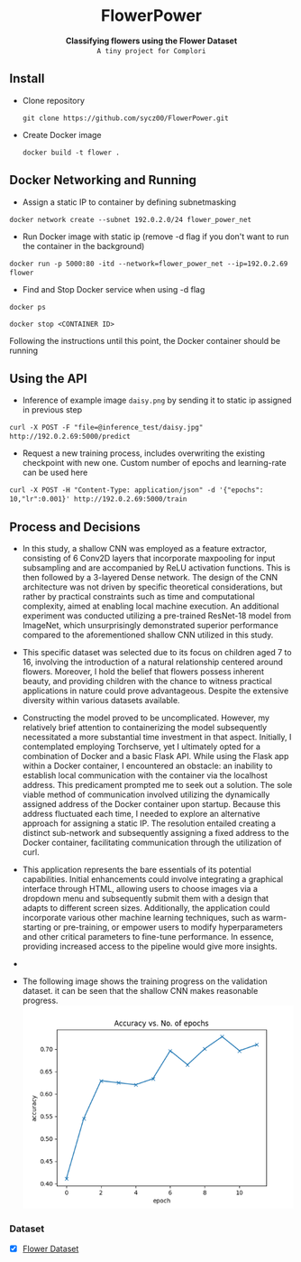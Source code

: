 <h1 align="center">FlowerPower</h1>

<div align="center">
  <strong>Classifying flowers using the Flower Dataset</strong>
</div>
<div align="center">
  <code>A tiny project for Complori</code> 
</div>

## Install
* Clone repository
  ```
  git clone https://github.com/sycz00/FlowerPower.git
  ```
* Create Docker image
  ```
  docker build -t flower .
  ```
## Docker Networking and Running
* Assign a static IP to container by defining subnetmasking
```
docker network create --subnet 192.0.2.0/24 flower_power_net
```
* Run Docker image with static ip (remove -d flag if you don't want to run the container in the background)
```
docker run -p 5000:80 -itd --network=flower_power_net --ip=192.0.2.69 flower
```
* Find and Stop Docker service when using -d flag
```
docker ps
```
```
docker stop <CONTAINER ID>
```
Following the instructions until this point, the Docker container should be running

## Using the API
* Inference of example image <code>daisy.png</code> by sending it to static ip assigned in previous step
```
curl -X POST -F "file=@inference_test/daisy.jpg" http://192.0.2.69:5000/predict
```
* Request a new training process, includes overwriting the existing checkpoint with new one. Custom number of epochs and learning-rate can be used here
```
curl -X POST -H "Content-Type: application/json" -d '{"epochs": 10,"lr":0.001}' http://192.0.2.69:5000/train
```



## Process and Decisions
* In this study, a shallow CNN was employed as a feature extractor, consisting of 6 Conv2D layers that incorporate maxpooling for input subsampling and are accompanied by ReLU activation functions. This is then followed by a 3-layered Dense network. The design of the CNN architecture was not driven by specific theoretical considerations, but rather by practical constraints such as time and computational complexity, aimed at enabling local machine execution. An additional experiment was conducted utilizing a pre-trained ResNet-18 model from ImageNet, which unsurprisingly demonstrated superior performance compared to the aforementioned shallow CNN utilized in this study.

* This specific dataset was selected due to its focus on children aged 7 to 16, involving the introduction of a natural relationship centered around flowers. Moreover, I hold the belief that flowers possess inherent beauty, and providing children with the chance to witness practical applications in nature could prove advantageous. Despite the extensive diversity within various datasets available.
  
* Constructing the model proved to be uncomplicated. However, my relatively brief attention to containerizing the model subsequently necessitated a more substantial time investment in that aspect. Initially, I contemplated employing Torchserve, yet I ultimately opted for a combination of Docker and a basic Flask API. While using the Flask app within a Docker container, I encountered an obstacle: an inability to establish local communication with the container via the localhost address. This predicament prompted me to seek out a solution. The sole viable method of communication involved utilizing the dynamically assigned address of the Docker container upon startup. Because this address fluctuated each time, I needed to explore an alternative approach for assigning a static IP. The resolution entailed creating a distinct sub-network and subsequently assigning a fixed address to the Docker container, facilitating communication through the utilization of curl.
  
* This application represents the bare essentials of its potential capabilities. Initial enhancements could involve integrating a graphical interface through HTML, allowing users to choose images via a dropdown menu and subsequently submit them with a design that adapts to different screen sizes. Additionally, the application could incorporate various other machine learning techniques, such as warm-starting or pre-training, or empower users to modify hyperparameters and other critical parameters to fine-tune performance. In essence, providing increased access to the pipeline would give more insights.
* 
* The following image shows the training progress on the validation dataset. it can be seen that the shallow CNN makes reasonable progress.
![Validation curve](val.png)



### Dataset
- [x] [Flower Dataset](https://www.kaggle.com/alxmamaev/flowers-recognition/flowers](https://www.kaggle.com/code/rayankazi/flowers-classification-pytorch)https://www.kaggle.com/code/rayankazi/flowers-classification-pytorch)
